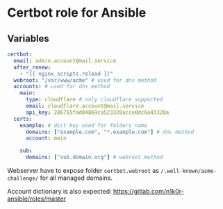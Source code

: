# Certbot role for Ansible

## Variables

```yaml
certbot:
  email: admin.account@mail.service
  after_renew:
    - "{{ nginx_scripts.reload }}"
  webroot: "/var/www/acme" # used for dns method
  accounts: # used for dns method
    main:
      type: cloudflare # only cloudflare supported
      email: cloudflare.account@mail.service
      api_key: 286755fad04869ca523320acce0dc6a43320a
  certs:
    example: # dict key used for folders name
      domains: ["example.com", "*.example.com"] # dns method
      account: main

    sub:
      domains: ["sub.domain.org"] # webroot method
```

Webserver have to expose folder `certbot.webroot` as `/.well-known/acme-challenge/` for all managed domains.

Account dictionary is also expected: https://gitlab.com/n1k0r-ansible/roles/master
